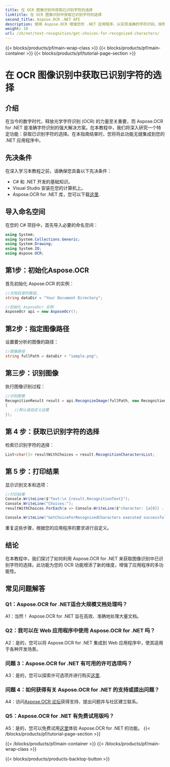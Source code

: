 ```yaml
---
title: 在 OCR 图像识别中获取已识别字符的选择
linktitle: 在 OCR 图像识别中获取已识别字符的选择
second_title: Aspose.OCR .NET API
description: 使用 Aspose.OCR 增强您的 .NET 应用程序，以实现准确的字符识别。按照我们的分步指南检索图像识别中已识别字符的选择。
weight: 10
url: /zh/net/text-recognition/get-choices-for-recognized-characters/
---
```


{{< blocks/products/pf/main-wrap-class >}}
{{< blocks/products/pf/main-container >}}
{{< blocks/products/pf/tutorial-page-section >}}

# 在 OCR 图像识别中获取已识别字符的选择

## 介绍

在当今的数字时代，释放光学字符识别 (OCR) 的力量至关重要，而 Aspose.OCR for .NET 是准确字符识别的强大解决方案。在本教程中，我们将深入研究一个特定功能：获取已识别字符的选择。在本指南结束时，您将将此功能无缝集成到您的 .NET 应用程序中。

## 先决条件

在深入学习本教程之前，请确保您具备以下先决条件：

- C# 和 .NET 开发的基础知识。
- Visual Studio 安装在您的计算机上。
-  Aspose.OCR for .NET 库，您可以下载[这里](https://releases.aspose.com/ocr/net/).

## 导入命名空间

在您的 C# 项目中，首先导入必要的命名空间：

```csharp
using System;
using System.Collections.Generic;
using System.Drawing;
using System.IO;
using Aspose.OCR;
```

## 第1步：初始化Aspose.OCR

首先初始化 Aspose.OCR 的实例：

```csharp
//文档目录的路径。
string dataDir = "Your Document Directory";

//初始化 AsposeOcr 实例
AsposeOcr api = new AsposeOcr();
```

## 第2步：指定图像路径

设置要分析的图像的路径：

```csharp
//图像路径
string fullPath = dataDir + "sample.png";
```

## 第三步：识别图像

执行图像识别过程：

```csharp
//识别图像
RecognitionResult result = api.RecognizeImage(fullPath, new RecognitionSettings
{
    //默认或自定义设置
});
```

## 第 4 步：获取已识别字符的选择

检索已识别字符的选择：

```csharp
List<char[]> resultWithChoices = result.RecognitionCharactersList;
```

## 第 5 步：打印结果

显示识别文本和选项：

```csharp
//打印结果
Console.WriteLine($"Text:\n {result.RecognitionText}");
Console.WriteLine("Choices:");
resultWithChoices.ForEach(a => Console.WriteLine($"character: {a[0]} . Choices: {a[1]} {a[2]} {a[3]} {a[4]}"));

Console.WriteLine("GetChoiceForRecognizedCharacters executed successfully");
```

重复这些步骤，根据您的应用程序的要求进行自定义。

## 结论

在本教程中，我们探讨了如何利用 Aspose.OCR for .NET 来获取图像识别中已识别字符的选择。此功能为您的 OCR 功能增添了新的维度，增强了应用程序的多功能性。

## 常见问题解答

### Q1：Aspose.OCR for .NET适合大规模文档处理吗？

A1：当然！ Aspose.OCR for .NET 旨在高效、准确地处理大量文档。

### Q2：我可以在 Web 应用程序中使用 Aspose.OCR for .NET 吗？

A2：是的，您可以将 Aspose.OCR for .NET 集成到 Web 应用程序中，使其适用于各种开发场景。

### 问题 3：Aspose.OCR for .NET 有可用的许可选项吗？

 A3：是的，您可以探索许可选项并进行购买[这里](https://purchase.aspose.com/buy).

### 问题 4：如何获得有关 Aspose.OCR for .NET 的支持或提出问题？

 A4：访问[Aspose.OCR 论坛](https://forum.aspose.com/c/ocr/16)获得支持、提出问题并与社区建立联系。

### Q5：Aspose.OCR for .NET 有免费试用版吗？

 A5：是的，您可以免费试用[这里](https://releases.aspose.com/)体验 Aspose.OCR for .NET 的功能。
{{< /blocks/products/pf/tutorial-page-section >}}

{{< /blocks/products/pf/main-container >}}
{{< /blocks/products/pf/main-wrap-class >}}

{{< blocks/products/products-backtop-button >}}
